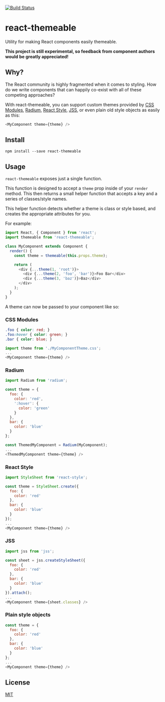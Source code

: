 [![Build Status](https://img.shields.io/travis/markdalgleish/react-themeable/master.svg?style=flat-square)](http://travis-ci.org/markdalgleish/react-themeable)

# react-themeable

Utility for making React components easily themeable.

**This project is still experimental, so feedback from component authors would be greatly appreciated!**

## Why?

The React community is highly fragmented when it comes to styling. How do we write components that can happily co-exist with all of these competing approaches?

With react-themeable, you can support custom themes provided by [CSS Modules](https://github.com/css-modules/css-modules), [Radium](http://projects.formidablelabs.com/radium/), [React Style](https://github.com/js-next/react-style), [JSS](https://github.com/jsstyles/jss), or even plain old style objects as easily as this:

```js
<MyComponent theme={theme} />
```

## Install

`npm install --save react-themeable`

## Usage

`react-themeable` exposes just a single function.

This function is designed to accept a `theme` prop inside of your `render` method. This then returns a small helper function that accepts a key and a series of classes/style names.

This helper function detects whether a theme is class or style based, and creates the appropriate attributes for you.

For example:

```js
import React, { Component } from 'react';
import themeable from 'react-themeable';

class MyComponent extends Component {
  render() {
    const theme = themeable(this.props.theme);

    return (
      <div {...theme(1, 'root')}>
        <div {...theme(2, 'foo', 'bar')}>Foo Bar</div>
        <div {...theme(3, 'baz')}>Baz</div>
      </div>
    );
  }
}
```

A theme can now be passed to your component like so:

### CSS Modules

```css
.foo { color: red; }
.foo:hover { color: green; }
.bar { color: blue; }
```

```js
import theme from './MyComponentTheme.css';
...
<MyComponent theme={theme} />
```

### Radium

```js
import Radium from 'radium';

const theme = {
  foo: {
    color: 'red',
    ':hover': {
      color: 'green'
    }
  },
  bar: {
    color: 'blue'
  }
};

const ThemedMyComponent = Radium(MyComponent);
...
<ThemedMyComponent theme={theme} />
```

### React Style

```js
import StyleSheet from 'react-style';

const theme = StyleSheet.create({
  foo: {
    color: 'red'
  },
  bar: {
    color: 'blue'
  }
});
...
<MyComponent theme={theme} />
```

### JSS

```js
import jss from 'jss';

const sheet = jss.createStyleSheet({
  foo: {
    color: 'red'
  },
  bar: {
    color: 'blue'
  }
}).attach();
...
<MyComponent theme={sheet.classes} />
```

### Plain style objects

```js
const theme = {
  foo: {
    color: 'red'
  },
  bar: {
    color: 'blue'
  }
};
...
<MyComponent theme={theme} />
```

## License

[MIT](http://markdalgleish.mit-license.org)
